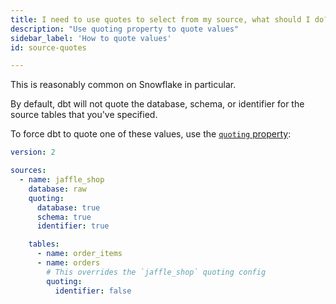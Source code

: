 ```yaml
---
title: I need to use quotes to select from my source, what should I do?
description: "Use quoting property to quote values"
sidebar_label: 'How to quote values'
id: source-quotes

---
```


This is reasonably common on Snowflake in particular.

By default, dbt will not quote the database, schema, or identifier for the source tables that you've specified.

To force dbt to quote one of these values, use the [`quoting` property](/reference/resource-properties/quoting):

<File name='models/<filename>.yml'>

```yaml
version: 2

sources:
  - name: jaffle_shop
    database: raw
    quoting:
      database: true
      schema: true
      identifier: true

    tables:
      - name: order_items
      - name: orders
        # This overrides the `jaffle_shop` quoting config
        quoting:
          identifier: false
```

</File>
